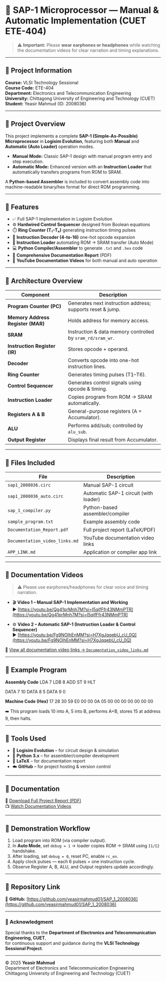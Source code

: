 # 🧠 SAP-1 Microprocessor — Manual & Automatic Implementation (CUET ETE-404)

> ⚠️ **Important:** Please **wear earphones or headphones** while watching the documentation videos for clear narration and timing explanations.

---

## 🏫 Project Information
**Course:** VLSI Technology Sessional  
**Course Code:** ETE-404  
**Department:** Electronics and Telecommunication Engineering  
**University:** Chittagong University of Engineering and Technology (CUET)  
**Student:** Yeasir Mahmud (ID: 2008036)

---

## 🎯 Project Overview
This project implements a complete **SAP-1 (Simple-As-Possible) Microprocessor** in **Logisim Evolution**, featuring both **Manual** and **Automatic (Auto Loader)** operation modes.

- **Manual Mode:** Classic SAP-1 design with manual program entry and step execution.  
- **Automatic Mode:** Enhanced version with an **Instruction Loader** that automatically transfers programs from ROM to SRAM.  

A **Python-based Assembler** is included to convert assembly code into machine-readable binary/hex format for direct ROM programming.

---

## 🧩 Features
- ✅ Full SAP-1 implementation in Logisim Evolution  
- ⚙️ **Hardwired Control Sequencer** designed from Boolean equations  
- ⏱️ **Ring Counter (T₁–T₆)** generating instruction timing pulses  
- 🔡 **Instruction Decoder (4-to-16)** one-hot opcode expansion  
- 💾 **Instruction Loader** automating ROM → SRAM transfer (Auto Mode)  
- 💻 **Python Compiler/Assembler** to generate `.txt` and `.hex` code  
- 🧾 **Comprehensive Documentation Report** (PDF)  
- 🎥 **YouTube Documentation Videos** for both manual and auto operation  

---

## 🧱 Architecture Overview
| Component | Description |
|------------|-------------|
| **Program Counter (PC)** | Generates next instruction address; supports reset & jump. |
| **Memory Address Register (MAR)** | Holds address for memory access. |
| **SRAM** | Instruction & data memory controlled by `sram_rd/sram_wr`. |
| **Instruction Register (IR)** | Stores opcode + operand. |
| **Decoder** | Converts opcode into one-hot instruction lines. |
| **Ring Counter** | Generates timing pulses (T1–T6). |
| **Control Sequencer** | Generates control signals using opcode & timing. |
| **Instruction Loader** | Copies program from ROM → SRAM automatically. |
| **Registers A & B** | General-purpose registers (A = Accumulator). |
| **ALU** | Performs add/sub; controlled by `alu_sub`. |
| **Output Register** | Displays final result from Accumulator. |

---

## 💾 Files Included
| File | Description |
|------|-------------|
| `sap1_2008036.circ` | Manual SAP-1 circuit |
| `sap1_2008036_auto.circ` | Automatic SAP-1 circuit (with loader) |
| `sap_1_compiler.py` | Python-based assembler/compiler |
| `sample_program.txt` | Example assembly code |
| `Documentation_Report.pdf` | Full project report (LaTeX/PDF) |
| `Documentation_video_links.md` | YouTube documentation video links |
| `APP_LINK.md` | Application or compiler app link |

---

## 🎥 Documentation Videos

> ⚠️ Please use earphones/headphones for clear voice and timing narration.

- 🎬 **Video 1 – Manual SAP-1 Implementation and Working**  
  ▶ [https://youtu.be/Qg41prMnh7M?si=I5qifFfr43NMmPTR](https://youtu.be/Qg41prMnh7M?si=I5qifFfr43NMmPTR)

- ⚙️ **Video 2 – Automatic SAP-1 (Instruction Loader & Control Sequencer)**  
  ▶ [https://youtu.be/Fg9NOlhEnMM?si=H7XgJqqebU_cU_0Q](https://youtu.be/Fg9NOlhEnMM?si=H7XgJqqebU_cU_0Q)

📁 [View all documentation video links → `Documentation_video_links.md`](Documentation_video_links.md)

---

## 🧠 Example Program

**Assembly Code**
LDA 7
LDB 8
ADD
ST 9
HLT

DATA 7 10
DATA 8 5
DATA 9 0


**Machine Code (Hex)**
17 28 30 59 E0 00 00 0A 05 00 00 00 00 00 00 00

➡️ This program loads 10 into A, 5 into B, performs A+B, stores 15 at address 9, then halts.

---

## 🧰 Tools Used
- 🧩 **Logisim Evolution** – for circuit design & simulation  
- 🐍 **Python 3.x** – for assembler/compiler development  
- 📄 **LaTeX** – for documentation report  
- ☁️ **GitHub** – for project hosting & version control  

---

## 📄 Documentation
📘 [Download Full Project Report (PDF)](Documentation_Report.pdf)  
📺 [Watch Documentation Videos](Documentation_video_links.md)

---

## 🧩 Demonstration Workflow
1. Load program into ROM (via compiler output).  
2. In **Auto Mode**, set `debug = 1` → loader copies ROM → SRAM using `I1/I2` handshake.  
3. After loading, set `debug = 0`, reset PC, enable `rc_en`.  
4. Apply clock pulses — each 6 pulses = one instruction cycle.  
5. Observe Register A, B, ALU, and Output registers update accordingly.

---

## 📘 Repository Link
🔗 **GitHub:** [https://github.com/yeasirmahmud01/SAP_1_2008036](https://github.com/yeasirmahmud01/SAP_1_2008036)

---

### 🏁 Acknowledgment
Special thanks to the **Department of Electronics and Telecommunication Engineering, CUET**,  
for continuous support and guidance during the **VLSI Technology Sessional Project**.

---

© 2025 **Yeasir Mahmud**  
Department of Electronics and Telecommunication Engineering  
Chittagong University of Engineering and Technology (CUET)
